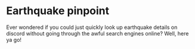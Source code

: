 # Earthquake pinpoint
 Ever wondered if you could just quickly look up earthquake details on discord without going through the awful search engines online? Well, here ya go!
